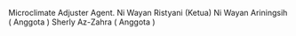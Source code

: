 Microclimate Adjuster Agent.
Ni Wayan Ristyani (Ketua)
Ni Wayan Ariningsih ( Anggota )
Sherly Az-Zahra ( Anggota )

